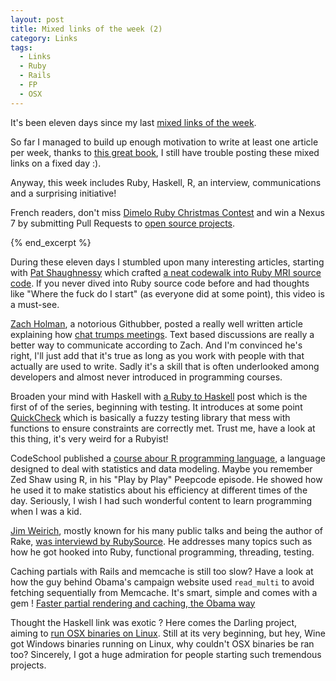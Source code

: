 ```yaml
---
layout: post
title: Mixed links of the week (2)
category: Links
tags:
  - Links
  - Ruby
  - Rails
  - FP
  - OSX
---
```


It's been eleven days since my last [mixed links of the week](http://jhchabran.com/blog/2012/12/03/mixed-links-of-the-week-1).

So far I managed to build up enough motivation to write at least one article
per week, thanks to [this great book](http://www.amazon.com/gp/product/1934356883/ref=as_li_qf_sp_asin_tl?ie=UTF8&camp=1789&creative=9325&creativeASIN=1934356883&linkCode=as2&tag=jhchabran-20"), I still have trouble posting these mixed links on a fixed day :).

Anyway, this week includes Ruby, Haskell, R, an interview,
communications and a surprising initiative!

French readers, don't miss [Dimelo Ruby Christmas Contest](http://contest.dimelo.com/) and win a Nexus 7 by submitting Pull Requests to [open source projects](http://contest.dimelo.com/#packaging).

{% end_excerpt %}

During these eleven days I stumbled upon many interesting articles,
starting with [Pat Shaughnessy](http://patshaughnessy.net/) which
crafted [a neat codewalk into Ruby MRI source
code](http://www.rubyinside.com/ruby-mri-code-walk-tour-6020.html). If
you never dived into Ruby source code before and had thoughts like "Where the fuck
do I start" (as everyone did at some point), this video is a must-see.

[Zach Holman](http://zachholman.com/), a notorious Githubber, posted a really well written article explaining how [chat trumps meetings](http://zachholman.com/posts/chat/). Text based discussions are really a better way to communicate according to Zach. And I'm convinced he's right, I'll just add that it's true as long as you work with people with that actually are used to write. Sadly it's a skill that is often underlooked among developers and almost never introduced in programming courses.

Broaden your mind with Haskell with [a Ruby to Haskell](http://bendyworks.com/geekville/articles/2012/12/from-ruby-to-haskell-part-1-testing)
 post which is the first of of the series, beginning with testing. It introduces at some point [QuickCheck](http://hackage.haskell.org/package/QuickCheck) which is basically a fuzzy testing library that mess with functions to ensure constraints are correctly met. Trust me, have a look at this thing, it's very weird for a Rubyist!

CodeSchool published a [course abour R programming language](http://tryr.codeschool.com/), a language designed to deal with
statistics and data modeling. Maybe you remember Zed Shaw using R, in his "Play by Play" Peepcode episode. He showed how he used it to make statistics about his efficiency at different times of the day. Seriously, I wish I had such wonderful content to learn programming when I was a kid. 

[Jim Weirich](http://www.confreaks.com/presenters/24-jim-weirich), mostly known for his many public talks and being the author of Rake, [was interviewd by RubySource](http://rubysource.com/an-interview-with-jim-weirich/). He addresses many topics such as how he got hooked into Ruby, functional programming, threading, testing.

Caching partials with Rails and memcache is still too slow? Have a look
at how the guy behind Obama's campaign website used ```read_multi``` to avoid
fetching sequentially from Memcache. It's smart, simple and comes with a
gem ! [Faster partial rendering and caching, the Obama way](http://ninjasandrobots.com/rails-faster-partial-rendering-and-caching/)

Thought the Haskell link was exotic ? Here comes the Darling project, aiming
to [run OSX binaries on Linux](http://www.phoronix.com/scan.php?page=news_item&px=MTI0Njc).
Still at its very beginning, but hey, Wine got Windows binaries running
on Linux, why couldn't OSX binaries be ran too? Sincerely, I got a huge admiration for people starting such tremendous projects. 

